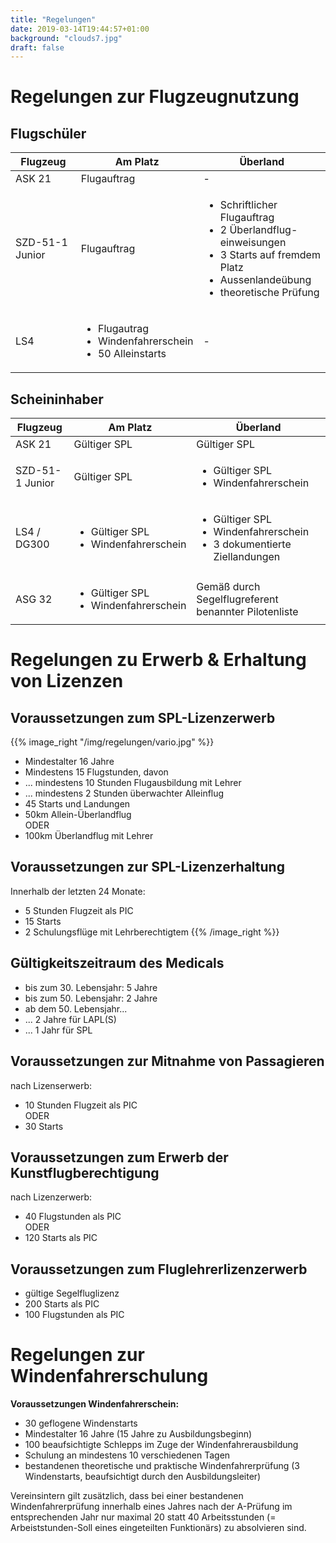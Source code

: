```yaml
---
title: "Regelungen"
date: 2019-03-14T19:44:57+01:00
background: "clouds7.jpg"
draft: false
---
```

# Regelungen zur Flugzeugnutzung

## Flugschüler
**Flugzeug** | **Am Platz** | **Überland**
---- | ---- | ----
ASK 21 | Flugauftrag | -
SZD-51-1 Junior | Flugauftrag | <ul><li>Schriftlicher Flugauftrag</li> <li> 2 Überlandflug- </br> einweisungen </li> <li> 3 Starts auf fremdem Platz </li> </li> <li> Aussenlandeübung </li>  <li> theoretische Prüfung </li> </ul>
LS4 | <ul> <li>Flugautrag</li><li>Windenfahrerschein</li><li>50 Alleinstarts</li></ul> | -

## Scheininhaber
**Flugzeug** | **Am Platz** | **Überland**
---- | ---- | ----
ASK 21 | Gültiger SPL | Gültiger SPL
SZD-51-1 Junior | Gültiger SPL | <ul><li>Gültiger SPL</li> <li>Windenfahrerschein</li></ul>
LS4 / DG300| <ul><li>Gültiger SPL</li><li>Windenfahrerschein</li></ul> | <ul><li>Gültiger SPL</li><li> Windenfahrerschein </li> <li>3 dokumentierte Ziellandungen</li></ul>
ASG 32 | <ul><li>Gültiger SPL</li><li>Windenfahrerschein</li></ul> | Gemäß durch Segelflugreferent benannter Pilotenliste

# Regelungen zu Erwerb & Erhaltung von Lizenzen


## Voraussetzungen zum SPL-Lizenzerwerb
{{% image_right "/img/regelungen/vario.jpg" %}}
+ Mindestalter 16 Jahre
+ Mindestens 15 Flugstunden, davon
+ ... mindestens 10 Stunden Flugausbildung mit Lehrer
+ ... mindestens 2 Stunden überwachter Alleinflug
+ 45 Starts und Landungen
+ 50km Allein-Überlandflug
<br>ODER
+ 100km Überlandflug mit Lehrer

## Voraussetzungen zur SPL-Lizenzerhaltung
Innerhalb der letzten 24 Monate:

+ 5 Stunden Flugzeit als PIC
+ 15 Starts
+ 2 Schulungsflüge mit Lehrberechtigtem
{{% /image_right %}}

## Gültigkeitszeitraum des Medicals
+ bis zum 30. Lebensjahr: 5 Jahre
+ bis zum 50. Lebensjahr: 2 Jahre
+ ab dem 50. Lebensjahr...
+ ... 2 Jahre für LAPL(S)
+ ... 1 Jahr für SPL

## Voraussetzungen zur Mitnahme von Passagieren
nach Lizenserwerb:

+ 10 Stunden Flugzeit als PIC
<br>ODER
+ 30 Starts

## Voraussetzungen zum Erwerb der Kunstflugberechtigung
nach Lizenzerwerb:

+ 40 Flugstunden als PIC
<br>ODER
+ 120 Starts als PIC

## Voraussetzungen zum Fluglehrerlizenzerwerb
+ gültige Segelfluglizenz
+ 200 Starts als PIC
+ 100 Flugstunden als PIC

# Regelungen zur Windenfahrerschulung
**Voraussetzungen Windenfahrerschein:**

+ 30 geflogene Windenstarts
+ Mindestalter 16 Jahre (15 Jahre zu Ausbildungsbeginn)
+ 100 beaufsichtigte Schlepps im Zuge der Windenfahrerausbildung
+ Schulung an mindestens 10 verschiedenen Tagen
+ bestandenen theoretische und praktische Windenfahrerprüfung (3 Windenstarts, beaufsichtigt durch den Ausbildungsleiter)

Vereinsintern gilt zusätzlich, dass bei einer bestandenen Windenfahrerprüfung innerhalb eines Jahres nach der A-Prüfung im entsprechenden Jahr nur maximal 20 statt 40 Arbeitsstunden (= Arbeiststunden-Soll eines eingeteilten Funktionärs) zu absolvieren sind.
